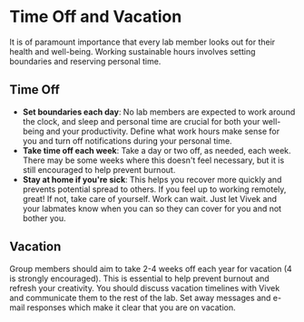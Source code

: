 # Time Off and Vacation

It is of paramount importance that every lab member looks out for their health and well-being. Working sustainable hours involves setting boundaries and reserving personal time.

<a id="timeoff"></a>
## Time Off

- **Set boundaries each day**: No lab members are expected to work around the clock, and sleep and personal time are crucial for both your well-being and your productivity. Define what work hours make sense for you and turn off notifications during your personal time.
- **Take time off each week**: Take a day or two off, as needed, each week. There may be some weeks where this doesn't feel necessary, but it is still encouraged to help prevent burnout.
- **Stay at home if you're sick**: This helps you recover more quickly and prevents potential spread to others. If you feel up to working remotely, great! If not, take care of yourself. Work can wait. Just let Vivek and your labmates know when you can so they can cover for you and not bother you.

<a id="vacation"></a>
## Vacation

Group members should aim to take 2-4 weeks off each year for vacation (4 is strongly encouraged). This is essential to help prevent burnout and refresh your creativity. You should discuss vacation timelines with Vivek and communicate them to the rest of the lab. Set away messages and e-mail responses which make it clear that you are on vacation.
